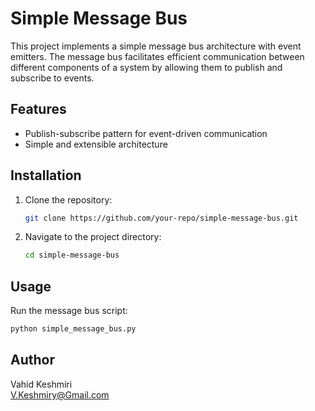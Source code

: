 # Simple Message Bus

This project implements a simple message bus architecture with event emitters. The message bus facilitates efficient communication between different components of a system by allowing them to publish and subscribe to events.

## Features

- Publish-subscribe pattern for event-driven communication
- Simple and extensible architecture

## Installation

1. Clone the repository:
    ```sh
    git clone https://github.com/your-repo/simple-message-bus.git
    ```
2. Navigate to the project directory:
    ```sh
    cd simple-message-bus
    ```

## Usage

Run the message bus script:
```sh
python simple_message_bus.py
```

## Author

Vahid Keshmiri  
V.Keshmiry@Gmail.com
